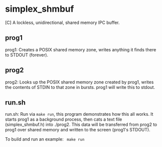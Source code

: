 # simplex_shmbuf
[C] A lockless, unidirectional, shared memory IPC buffer.

## prog1
prog1: Creates a POSIX shared memory zone, writes anything it
       finds there to STDOUT (forever).

## prog2
prog2: Looks up the POSIX shared memory zone created by prog1,
       writes the contents of STDIN to that zone in bursts.
       prog1 will write this to stdout.

## run.sh
run.sh: Run via `make run`, this program demonstrates how this
        all works. It starts prog1 as a background process,
        then cats a text file (simplex_shmbuf.h) into ./prog2.
        This data will be transferred from prog2 to prog1 over
        shared memory and written to the screen (prog1's STDOUT).

To build and run an example:
<code>
make run
</code>
